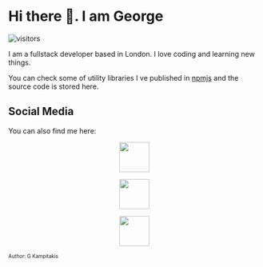 # Hi there 👋. I am George

![visitors](https://git-visitors.gkampitakis.vercel.app/api/homepage)

I am a fullstack developer based in London. I love coding and learning new things.

You can check some of utility libraries I ve published in [npmjs](https://www.npmjs.com/~gkampitakis) and the source code is stored here.

## Social Media

You can also find me here: 

<p align=center>
  <a href="https://www.instagram.com/g.kampitakis/"> <img height=60 src="https://raw.githubusercontent.com/gkampitakis/gkampitakis/master/media/instagram.svg"></a>
</p>

<p align=center>
  <a href="https://twitter.com/g_kampitakis"> <img height=60 src="https://raw.githubusercontent.com/gkampitakis/gkampitakis/master/media/twitter.svg"></a>
</p>

<p align=center>
  <a href="https://www.linkedin.com/in/gkampitakis/"> <img height=60 src="https://raw.githubusercontent.com/gkampitakis/gkampitakis/master/media/linkedin.svg"></a>
<p>


<p style="font-size:10px">
Author: G Kampitakis
</p>